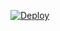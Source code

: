 [![Deploy](https://www.herokucdn.com/deploy/button.svg)](https://heroku.com/deploy?template=https://github.com/thekinggf/new)
